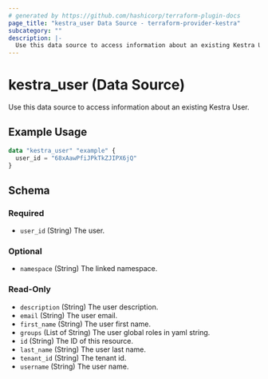 ```yaml
---
# generated by https://github.com/hashicorp/terraform-plugin-docs
page_title: "kestra_user Data Source - terraform-provider-kestra"
subcategory: ""
description: |-
  Use this data source to access information about an existing Kestra User.
---
```


# kestra_user (Data Source)

Use this data source to access information about an existing Kestra User.

## Example Usage

```terraform
data "kestra_user" "example" {
  user_id = "68xAawPfiJPkTkZJIPX6jQ"
}
```

<!-- schema generated by tfplugindocs -->
## Schema

### Required

- `user_id` (String) The user.

### Optional

- `namespace` (String) The linked namespace.

### Read-Only

- `description` (String) The user description.
- `email` (String) The user email.
- `first_name` (String) The user first name.
- `groups` (List of String) The user global roles in yaml string.
- `id` (String) The ID of this resource.
- `last_name` (String) The user last name.
- `tenant_id` (String) The tenant id.
- `username` (String) The user name.
